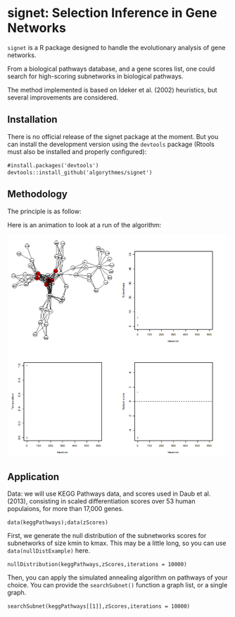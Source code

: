 # signet: Selection Inference in Gene Networks

`signet` is a R package designed to handle the evolutionary analysis of gene networks.

From a biological pathways database, and a gene scores list, one could search for high-scoring subnetworks in biological pathways.

The method implemented is based on Ideker et al. (2002) heuristics, but several improvements are considered.

## Installation

There is no official release of the signet package at the moment. But you can install the development version using the `devtools` package (Rtools must also be installed and properly configured):

```
#install.packages('devtools')
devtools::install_github('algorythmes/signet')
```

## Methodology

The principle is as follow: 

Here is an animation to look at a run of the algorithm:

![simulatedAnnealing](misc/anim_50fps.gif)

## Application

Data: we will use KEGG Pathways data, and scores used in Daub et al. (2013), consisting in scaled differentiation scores over 53 human populaions, for more than 17,000 genes.

```
data(keggPathways);data(zScores)
```

First, we generate the null distribution of the subnetworks scores for subnetworks of size kmin to kmax. This may be a little long, so you can use `data(nullDistExample)` here.

```
nullDistribution(keggPathways,zScores,iterations = 10000)
```
Then, you can apply the simulated annealing algorithm on pathways of your choice. You can provide the `searchSubnet()` function a graph list, or a single graph.

```
searchSubnet(keggPathways[[1]],zScores,iterations = 10000)
```

